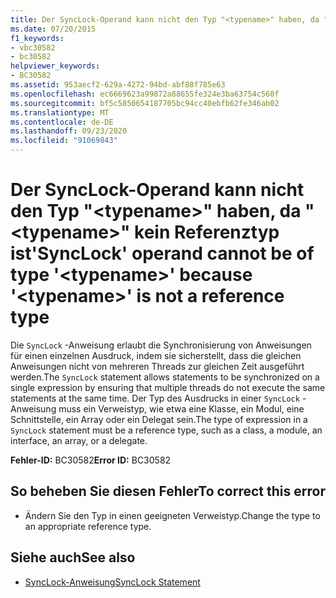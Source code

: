 ```yaml
---
title: Der SyncLock-Operand kann nicht den Typ "<typename>" haben, da "<typename>" kein Referenztyp ist
ms.date: 07/20/2015
f1_keywords:
- vbc30582
- bc30582
helpviewer_keywords:
- BC30582
ms.assetid: 953aecf2-629a-4272-94bd-abf88f785e63
ms.openlocfilehash: ec6669623a99872a88655fe324e3ba63754c560f
ms.sourcegitcommit: bf5c5850654187705bc94cc40ebfb62fe346ab02
ms.translationtype: MT
ms.contentlocale: de-DE
ms.lasthandoff: 09/23/2020
ms.locfileid: "91069843"
---
```

# <a name="synclock-operand-cannot-be-of-type-typename-because-typename-is-not-a-reference-type"></a><span data-ttu-id="b4a72-102">Der SyncLock-Operand kann nicht den Typ "\<typename>" haben, da "\<typename>" kein Referenztyp ist</span><span class="sxs-lookup"><span data-stu-id="b4a72-102">'SyncLock' operand cannot be of type '\<typename>' because '\<typename>' is not a reference type</span></span>

<span data-ttu-id="b4a72-103">Die `SyncLock` -Anweisung erlaubt die Synchronisierung von Anweisungen für einen einzelnen Ausdruck, indem sie sicherstellt, dass die gleichen Anweisungen nicht von mehreren Threads zur gleichen Zeit ausgeführt werden.</span><span class="sxs-lookup"><span data-stu-id="b4a72-103">The `SyncLock` statement allows statements to be synchronized on a single expression by ensuring that multiple threads do not execute the same statements at the same time.</span></span> <span data-ttu-id="b4a72-104">Der Typ des Ausdrucks in einer `SyncLock` -Anweisung muss ein Verweistyp, wie etwa eine Klasse, ein Modul, eine Schnittstelle, ein Array oder ein Delegat sein.</span><span class="sxs-lookup"><span data-stu-id="b4a72-104">The type of expression in a `SyncLock` statement must be a reference type, such as a class, a module, an interface, an array, or a delegate.</span></span>  
  
 <span data-ttu-id="b4a72-105">**Fehler-ID:** BC30582</span><span class="sxs-lookup"><span data-stu-id="b4a72-105">**Error ID:** BC30582</span></span>  
  
## <a name="to-correct-this-error"></a><span data-ttu-id="b4a72-106">So beheben Sie diesen Fehler</span><span class="sxs-lookup"><span data-stu-id="b4a72-106">To correct this error</span></span>  
  
- <span data-ttu-id="b4a72-107">Ändern Sie den Typ in einen geeigneten Verweistyp.</span><span class="sxs-lookup"><span data-stu-id="b4a72-107">Change the type to an appropriate reference type.</span></span>  
  
## <a name="see-also"></a><span data-ttu-id="b4a72-108">Siehe auch</span><span class="sxs-lookup"><span data-stu-id="b4a72-108">See also</span></span>

- [<span data-ttu-id="b4a72-109">SyncLock-Anweisung</span><span class="sxs-lookup"><span data-stu-id="b4a72-109">SyncLock Statement</span></span>](../language-reference/statements/synclock-statement.md)
